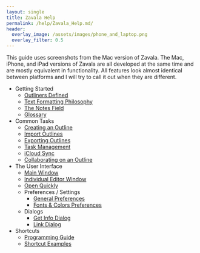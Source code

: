 ```yaml
---
layout: single
title: Zavala Help
permalink: /help/Zavala_Help.md/
header:
  overlay_image: /assets/images/phone_and_laptop.png
  overlay_filter: 0.5
---
```




This guide uses screenshots from the Mac version of Zavala. The Mac, iPhone, and iPad versions of Zavala are all developed at the same time and are mostly equivalent in functionality. All features look almost identical between platforms and I will try to call it out when they are different.

* Getting Started
	* [Outliners Defined](Outliners_Defined.md)
	* [Text Formatting Philosophy](Text_Formatting_Philosophy.md)
	* [The Notes Field](The_Notes_Field.md)
	* [Glossary](Glossary.md)
* Common Tasks
	* [Creating an Outline](Creating_an_Outline.md)
	* [Import Outlines](Import_Outlines.md)
	* [Exporting Outlines](Exporting_Outlines.md)
	* [Task Management](Task_Management.md)
	* [iCloud Sync](iCloud_Sync.md)
	* [Collaborating on an Outline](Collaborating_on_an_Outline.md)
* The User Interface
	* [Main Window](Main_Window.md)
	* [Individual Editor Window](Individual_Editor_Window.md)
	* [Open Quickly](Open_Quickly.md)
	* Preferences / Settings
		* [General Preferences](General_Preferences.md)
		* [Fonts & Colors Preferences](Fonts_&_Colors_Preferences.md)
	* Dialogs
		* [Get Info Dialog](Get_Info_Dialog.md)
		* [Link Dialog](Link_Dialog.md)
* Shortcuts
	* [Programming Guide](Programming_Guide.md)
	* [Shortcut Examples](Shortcut_Examples.md)